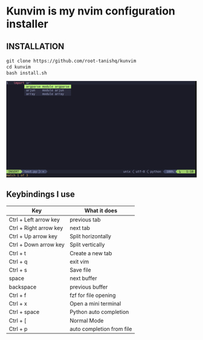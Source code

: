 # Kunvim is my nvim configuration installer

## INSTALLATION
```
git clone https://github.com/root-tanishq/kunvim
cd kunvim 
bash install.sh
```

![vim pic](imgs/vim.png)

## Keybindings I use
| Key | What it does |
| --- | --- |
| Ctrl + Left arrow key | previous tab |
| Ctrl + Right arrow key | next tab |
| Ctrl + Up arrow key | Split horizontally |
| Ctrl + Down arrow key | Split vertically |
| Ctrl + t | Create a new tab | 
| Ctrl + q | exit vim | 
| Ctrl + s | Save file | 
| space | next buffer | 
| backspace | previous buffer |
| Ctrl + f | fzf for file opening |
| Ctrl + x | Open a mini terminal | 
| Ctrl + space | Python auto completion | 
| Ctrl + [ | Normal Mode |
| Ctrl + p | auto completion from file |
